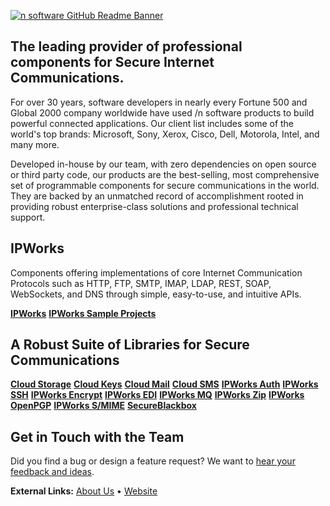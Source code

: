 [![n software GitHub Readme Banner]()](https://www.nsoftware.com/)

## The leading provider of professional components for Secure Internet Communications.

For over 30 years, software developers in nearly every Fortune 500 and Global 2000 company worldwide have used /n software products to build powerful connected applications. Our client list includes some of the world's top brands: Microsoft, Sony, Xerox, Cisco, Dell, Motorola, Intel, and many more.

Developed in-house by our team, with zero dependencies on open source or third party code, our products are the best-selling, most comprehensive set of programmable components for secure communications in the world. They are backed by an unmatched record of accomplishment rooted in providing robust enterprise-class solutions and professional technical support. 

## IPWorks

Components offering implementations of core Internet Communication Protocols such as HTTP, FTP, SMTP, IMAP, LDAP, REST, SOAP, WebSockets, and DNS through simple, easy-to-use, and intuitive APIs.

[**IPWorks**](https://www.nsoftware.com/ipworks)
[**IPWorks Sample Projects**](./ipworks)

## A Robust Suite of Libraries for Secure Communications

[**Cloud Storage**](https://www.nsoftware.com/cloudstorage)
[**Cloud Keys**](https://www.nsoftware.com/cloudkeys)
[**Cloud Mail**](https://www.nsoftware.com/cloudmail)
[**Cloud SMS**](https://www.nsoftware.com/cloudsms)
[**IPWorks Auth**](https://www.nsoftware.com/ipworksauth)
[**IPWorks SSH**](https://www.nsoftware.com/ipworksssh)
[**IPWorks Encrypt**](https://www.nsoftware.com/ipworksencrypt)
[**IPWorks EDI**](https://www.nsoftware.com/ipworksedi)
[**IPWorks MQ**](https://www.nsoftware.com/ipworksmq)
[**IPWorks Zip**](https://www.nsoftware.com/ipworkszip)
[**IPWorks OpenPGP**](https://www.nsoftware.com/ipworkspgp)
[**IPWorks S/MIME**](https://www.nsoftware.com/ipworkssmime)
[**SecureBlackbox**](https://www.nsoftware.com/sbb)

## Get in Touch with the Team
Did you find a bug or design a feature request? We want to [hear your feedback and ideas](https://www.nsoftware.com/support/submit).

**External Links:** [About Us](https://www.nsoftware.com/about-us/) • [Website](https://www.nsoftware.com/)
